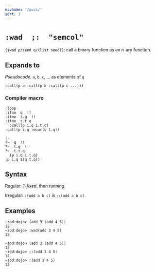 ```yaml
---
navhome: '/docs/'
sort: 3
---
```


# `:wad  ;:  "semcol"`

`{$wad p/seed q/(list seed)}`: call a binary function as an n-ary function.

## Expands to

*Pseudocode*, `a`, `b`, `c`, ... as elements of `q`

    :call(p a :call(p b :call(p c ...)))

### Compiler macro

    :loop
    :ifno  q  !!
    :ifno  t.q  !!
    :ifno  t.t.q
      :call(p i.q i.t.q)
    :call(p i.q :moar(q t.q))

    |-
    ?~  q  !!
    ?~  t.q  !!
    ?~  t.t.q
      (p i.q i.t.q)
    (p i.q $(q t.q))

## Syntax

Regular: *1-fixed*, then *running*.

Irregular: `:(add a b c)` is `;:(add a b c)`.

## Examples

    ~zod:dojo> (add 3 (add 4 5))
    12
    ~zod:dojo> :wad(add 3 4 5)
    12

    ~zod:dojo> (add 3 (add 4 5))
    12
    ~zod:dojo> ;:(add 3 4 5)
    12
    ~zod:dojo> :(add 3 4 5)
    12
